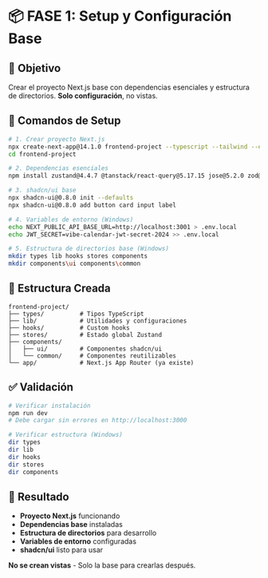 # 📦 FASE 1: Setup y Configuración Base

## 🎯 Objetivo
Crear el proyecto Next.js base con dependencias esenciales y estructura de directorios. **Solo configuración**, no vistas.

## 🔧 Comandos de Setup

```bash
# 1. Crear proyecto Next.js
npx create-next-app@14.1.0 frontend-project --typescript --tailwind --eslint --app --import-alias "@/*"
cd frontend-project

# 2. Dependencias esenciales
npm install zustand@4.4.7 @tanstack/react-query@5.17.15 jose@5.2.0 zod@3.22.4 clsx@2.0.0 tailwind-merge@2.2.0

# 3. shadcn/ui base
npx shadcn-ui@0.8.0 init --defaults
npx shadcn-ui@0.8.0 add button card input label

# 4. Variables de entorno (Windows)
echo NEXT_PUBLIC_API_BASE_URL=http://localhost:3001 > .env.local
echo JWT_SECRET=vibe-calendar-jwt-secret-2024 >> .env.local

# 5. Estructura de directorios base (Windows)
mkdir types lib hooks stores components
mkdir components\ui components\common
```

## 📁 Estructura Creada

```
frontend-project/
├── types/          # Tipos TypeScript
├── lib/            # Utilidades y configuraciones
├── hooks/          # Custom hooks
├── stores/         # Estado global Zustand
├── components/
│   ├── ui/         # Componentes shadcn/ui
│   └── common/     # Componentes reutilizables
└── app/            # Next.js App Router (ya existe)
```

## ✅ Validación

```bash
# Verificar instalación
npm run dev
# Debe cargar sin errores en http://localhost:3000

# Verificar estructura (Windows)
dir types
dir lib
dir hooks  
dir stores
dir components
```

## 🎯 Resultado

- **Proyecto Next.js** funcionando
- **Dependencias base** instaladas  
- **Estructura de directorios** para desarrollo
- **Variables de entorno** configuradas
- **shadcn/ui** listo para usar

**No se crean vistas** - Solo la base para crearlas después.
